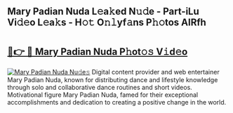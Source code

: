 ## Mary Padian Nuda L𝚎a𝚔ed N𝚞𝚍e - Part-iLu Vi𝚍𝚎o L𝚎a𝚔s - H𝚘𝚝 O𝚗𝚕yf𝚊ns P𝚑𝚘tos AIRfh

# <h2><a href="http://kf48ln.oniu.top/?m=Mary+Padian+Nuda">🔗👉 🔴 Mary Padian Nuda P𝚑ot𝚘𝚜 V𝚒d𝚎o</a></h2>

[![Mary Padian Nuda Nu𝚍e𝚜](https://i.imgur.com/0qMVB7G.gif)](http://kf48ln.oniu.top/?m=Mary+Padian+Nuda)
Digital content provider and web entertainer Mary Padian Nuda, known for distributing dance and lifestyle knowledge through solo and collaborative dance routines and short videos. Motivational figure Mary Padian Nuda, famed for their exceptional accomplishments and dedication to creating a positive change in the world.  
